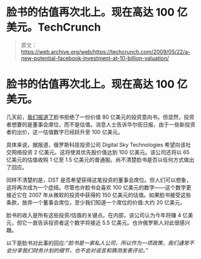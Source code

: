 # 脸书的估值再次北上。现在高达 100 亿美元。TechCrunch

> 原文：<https://web.archive.org/web/https://techcrunch.com/2009/05/22/a-new-potential-facebook-investment-at-10-billion-valuation/>

# 脸书的估值再次北上。现在高达 100 亿美元。

几天前，[我们报道了](https://web.archive.org/web/20230404122156/https://techcrunch.com/2009/05/19/facebook-turns-down-8-billion-valuation-term-sheet-claims-2009-revenues-to-be-550-million/)脸书拒绝了一份价值 80 亿美元的投资意向书。但显然，投资者想要的是董事会席位，而不是估值。消息人士告诉华尔街日报，由于一些新投资者的出价，这一估值数字已经跃升至 100 亿美元。

具体来说，据报道，俄罗斯科技投资公司 Digital Sky Technologies 希望向该社交网络投资 2 亿美元。这将使其优先股价值达到 100 亿美元。该公司还将以 65 亿美元的估值收购 1 亿至 1.5 亿美元的普通股。尚不清楚脸书是否以任何方式做出了回应。

同样不清楚的是，DST 是否希望获得这笔投资的董事会席位。但人们可以想象，这将再次成为一个症结。尽管也许脸书会喜欢 100 亿美元的数字——这个数字更接近它在 2007 年从微软的投资中获得的 150 亿美元的估值。如果脸书接受这些条款，放弃一个董事会席位，至少我们知道一个席位的价值:大约 20 亿美元。

脸书的收入是所有这些投资/估值的关键点。在内部，该公司认为今年将赚 4 亿美元，但它一直告诉投资者这个数字将接近 5.5 亿美元。也许俄罗斯人对此很感兴趣。

以下是脸书对此事的回应:*“脸书是一家私人公司，所以作为一项政策，我们通常不会分享我们财务计划的细节，也不会对谣言和猜测发表评论。”*